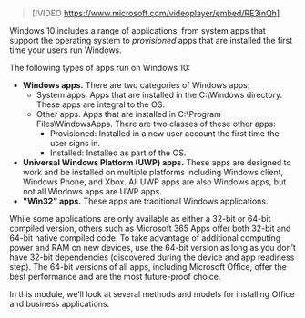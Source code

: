> [!VIDEO https://www.microsoft.com/videoplayer/embed/RE3inQh]

Windows 10 includes a range of applications, from system apps that support the operating system to *provisioned* apps that are installed the first time your users run Windows.

The following types of apps run on Windows 10:

- **Windows apps.** There are two categories of Windows apps:
  - System apps. Apps that are installed in the C:\Windows directory. These apps are integral to the OS.
  - Other apps. Apps that are installed in C:\Program Files\WindowsApps. There are two classes of these other apps:
    - Provisioned: Installed in a new user account the first time the user signs in.
    - Installed: Installed as part of the OS.
- **Universal Windows Platform (UWP) apps.** These apps are designed to work and be installed on multiple platforms including Windows client, Windows Phone, and Xbox. All UWP apps are also Windows apps, but not all Windows apps are UWP apps.
- **"Win32" apps.** These apps are traditional Windows applications.

While some applications are only available as either a 32-bit or 64-bit compiled version, others such as Microsoft 365 Apps offer both 32-bit and 64-bit native compiled code. To take advantage of additional computing power and RAM on new devices, use the 64-bit version as long as you don’t have 32-bit dependencies (discovered during the device and app readiness step). The 64-bit versions of all apps, including Microsoft Office, offer the best performance and are the most future-proof choice.

In this module, we’ll look at several methods and models for installing Office and business applications.
